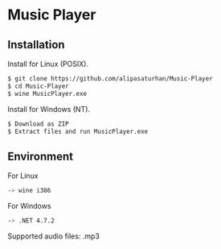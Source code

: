 # Music Player

## Installation

Install for Linux (POSIX).
```bash
$ git clone https://github.com/alipasaturhan/Music-Player
$ cd Music-Player
$ wine MusicPlayer.exe
```
Install for Windows (NT).
```bash
$ Download as ZIP
$ Extract files and run MusicPlayer.exe
```
## Environment
For Linux
```bash
-> wine i386
```
For Windows
```bash
-> .NET 4.7.2
```

Supported audio files: .mp3
